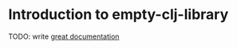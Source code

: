 # Introduction to empty-clj-library

TODO: write [great documentation](http://jacobian.org/writing/what-to-write/)
